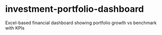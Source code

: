 # investment-portfolio-dashboard
Excel-based financial dashboard showing portfolio growth vs benchmark with KPIs
